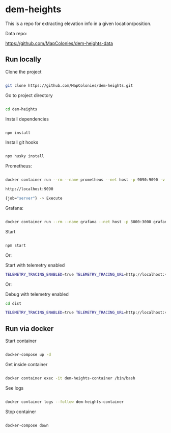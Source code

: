 # dem-heights

This is a repo for extracting elevation info in a given location/position.

Data repo:

https://github.com/MapColonies/dem-heights-data

## Run locally

Clone the project

```bash

git clone https://github.com/MapColonies/dem-heights.git

```

Go to project directory

```bash

cd dem-heights

```

Install dependencies

```bash

npm install

```
Install git hooks

```bash

npx husky install

```

Prometheus:

```bash

docker container run --rm --name prometheus --net host -p 9090:9090 -v /temp/prometheus.yaml:/etc/prometheus/prometheus.yml prom/prometheus

http://localhost:9090

{job="server"} -> Execute

```

Grafana:

```bash

docker container run --rm --name grafana --net host -p 3000:3000 grafana/grafana-oss

```

Start

```bash

npm start

```

Or:

Start with telemetry enabled

```bash
TELEMETRY_TRACING_ENABLED=true TELEMETRY_TRACING_URL=http://localhost:4318/v1/traces TELEMETRY_METRICS_ENABLED=true TELEMETRY_METRICS_URL=http://localhost:4318/v1/metrics npm start
```

Or:

Debug with telemetry enabled

```bash
cd dist

TELEMETRY_TRACING_ENABLED=true TELEMETRY_TRACING_URL=http://localhost:4318/v1/traces TELEMETRY_METRICS_ENABLED=true TELEMETRY_METRICS_URL=http://localhost:4318/v1/metrics node --inspect index.js
```

## Run via docker

Start container

```bash

docker-compose up -d

```

Get inside container

```bash

docker container exec -it dem-heights-container /bin/bash

```

See logs

```bash

docker container logs --follow dem-heights-container

```

Stop container

```bash

docker-compose down

```
